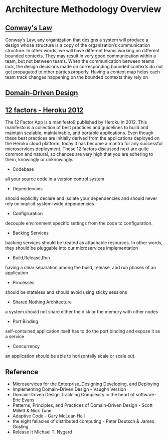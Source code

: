 # Architecture Methodology Overview

## [Conway's Law](https://en.wikipedia.org/wiki/Conway%27s_law)

  Conway’s Law, any organization that designs a system will produce a design whose structure is a copy of the organization’s communication structure. In other words, we will have different teams working on different bounded contexts. They may result in very good communication within a team, but not between teams. When the communication between teams lack, the design decisions made
on corresponding bounded contexts do not get propagated to other parties properly. Having a context map helps each team track changes happening on the bounded contexts they rely on

## [Domain-Driven Design](https://en.wikipedia.org/wiki/Domain-driven_design)

## [12 factors - Heroku  2012](https://12factor.net)

The 12 Factor App is a manifesto9 published by Heroku in 2012. This manifesto is a collection of best practices and guidelines to build and maintain scalable, maintainable, and portable applications. Even though these best practices are initially derived from the applications deployed on the Heroku cloud platform, today it has become a mantra for any successful microservices deployment. These 12 factors discussed next are quite common and natural, so chances are very high that you are adhering to them, knowingly or unknowingly.

* Codebase

all your source code
in a version control system

* Dependencies

should explicitly declare and isolate your dependencies and should never rely on implicit system-wide dependencies

* Configruration

decouple environment specific settings from the code to configuration.

* Backing Services

backing services should be treated as attachable resources. In other words, they should be pluggable into our microservices implementation

* Build,Release,Run

having a clear separation among the build, release, and run phases of an application

* Processes

 should be stateless and should avoid using sticky sessions

* Shared Nothing Architecture

a system should not share either the disk or the memory with other nodes

* Port Binding

self-contained,application itself has to do the port binding and expose it as a service

* Concurrency

an application should be able to horizontally scale or scale out.




## Reference

* Microservices for the Enterprise_Designing Developing, and Deploying
* Implementing Domain-Driven Design - Vaughn Version
* Domain-Driven Design Trackling Complexity in the heart of software- Eric Evans
* Patterns, Principles, and Practices of Domain-Driven Design - Scott Millett & Nick Tune
* Adaptive Code - Gary McLean Hall
* the eight fallacies of distributed computing - Peter Deutsch & James Gosling
* Release It Michael T. Nygard